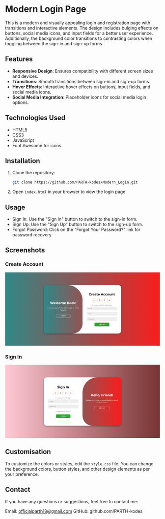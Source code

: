 # Modern Login Page

This is a modern and visually appealing login and registration page with transitions and interactive elements. The design includes bulging effects on buttons, social media icons, and input fields for a better user experience. Additionally, the background color transitions to contrasting colors when toggling between the sign-in and sign-up forms.

## Features

- **Responsive Design**: Ensures compatibility with different screen sizes and devices.
- **Transitions**: Smooth transitions between sign-in and sign-up forms.
- **Hover Effects**: Interactive hover effects on buttons, input fields, and social media icons.
- **Social Media Integration**: Placeholder icons for social media login options.

## Technologies Used

- HTML5
- CSS3
- JavaScript
- Font Awesome for icons

## Installation

1. Clone the repository:
   ```bash
   git clone https://github.com/PARTH-kodes/Modern_Login.git
   ```
2. Open `index.html` in your browser to view the login page

## Usage
- Sign In: Use the "Sign In" button to switch to the sign-in form.
- Sign Up: Use the "Sign Up" button to switch to the sign-up form.
- Forgot Password: Click on the "Forgot Your Password?" link for password recovery.

## Screenshots

### Create Account

![Create Account](SCREENSHOTS/Create%20Account.png)

### Sign In

![Sign In](SCREENSHOTS/Sign%20In.png)

## Customisation
To customize the colors or styles, edit the `style.css` file. You can change the background colors, button styles, and other design elements as per your preference.

## Contact

If you have any questions or suggestions, feel free to contact me:

Email: officialparth18@gmail.com
GitHub: github.com/PARTH-kodes